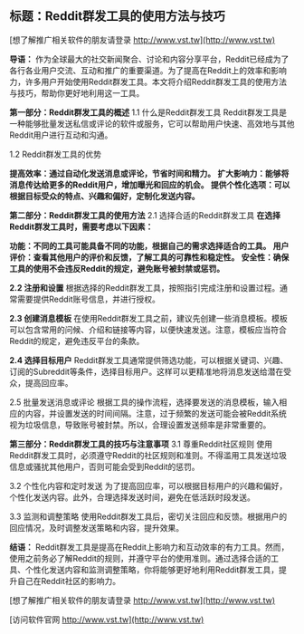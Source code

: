 ## **标题：Reddit群发工具的使用方法与技巧**

[想了解推广相关软件的朋友请登录 http://www.vst.tw](http://www.vst.tw)

**导语：**
作为全球最大的社交新闻聚合、讨论和内容分享平台，Reddit已经成为了各行各业用户交流、互动和推广的重要渠道。为了提高在Reddit上的效率和影响力，许多用户开始使用Reddit群发工具。本文将介绍Reddit群发工具的使用方法与技巧，帮助你更好地利用这一工具。

**第一部分：Reddit群发工具的概述**
1.1 什么是Reddit群发工具
Reddit群发工具是一种能够批量发送私信或评论的软件或服务，它可以帮助用户快速、高效地与其他Reddit用户进行互动和沟通。

1.2 Reddit群发工具的优势

**提高效率：通过自动化发送消息或评论，节省时间和精力。**
**扩大影响力：能够将消息传达给更多的Reddit用户，增加曝光和回应的机会。**
**提供个性化选项：可以根据目标受众的特点、兴趣和偏好，定制化发送内容。**

**第二部分：Reddit群发工具的使用方法**
2.1 选择合适的Reddit群发工具
**在选择Reddit群发工具时，需要考虑以下因素：**

**功能：不同的工具可能具备不同的功能，根据自己的需求选择适合的工具。**
**用户评价：查看其他用户的评价和反馈，了解工具的可靠性和稳定性。**
**安全性：确保工具的使用不会违反Reddit的规定，避免账号被封禁或惩罚。**

**2.2 注册和设置**
根据选择的Reddit群发工具，按照指引完成注册和设置过程。通常需要提供Reddit账号信息，并进行授权。

**2.3 创建消息模板**
在使用Reddit群发工具之前，建议先创建一些消息模板。模板可以包含常用的问候、介绍和链接等内容，以便快速发送。注意，模板应当符合Reddit的规定，避免违反平台的条款。

**2.4 选择目标用户**
Reddit群发工具通常提供筛选功能，可以根据关键词、兴趣、订阅的Subreddit等条件，选择目标用户。这样可以更精准地将消息发送给潜在受众，提高回应率。

2.5 批量发送消息或评论
根据工具的操作流程，选择要发送的消息模板，输入相应的内容，并设置发送的时间间隔。注意，过于频繁的发送可能会被Reddit系统视为垃圾信息，导致账号被封禁。所以，合理设置发送频率是非常重要的。

**第三部分：Reddit群发工具的技巧与注意事项**
3.1 尊重Reddit社区规则
使用Reddit群发工具时，必须遵守Reddit的社区规则和准则。不得滥用工具发送垃圾信息或骚扰其他用户，否则可能会受到Reddit的惩罚。

3.2 个性化内容和定时发送
为了提高回应率，可以根据目标用户的兴趣和偏好，个性化发送内容。此外，合理选择发送时间，避免在低活跃时段发送。

3.3 监测和调整策略
使用Reddit群发工具后，密切关注回应和反馈。根据用户的回应情况，及时调整发送策略和内容，提升效果。

**结语：**
Reddit群发工具是提高在Reddit上影响力和互动效率的有力工具。然而，使用之前务必了解Reddit的规则，并遵守平台的使用准则。通过选择合适的工具、个性化发送内容和监测调整策略，你将能够更好地利用Reddit群发工具，提升自己在Reddit社区的影响力。

[想了解推广相关软件的朋友请登录 http://www.vst.tw](http://www.vst.tw)


[访问软件官网 http://www.vst.tw](http://www.vst.tw)
